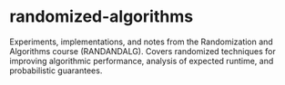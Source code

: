 # randomized-algorithms
Experiments, implementations, and notes from the Randomization and Algorithms course (RANDANDALG). Covers randomized techniques for improving algorithmic performance, analysis of expected runtime, and probabilistic guarantees.
